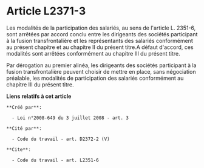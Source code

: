 # Article L2371-3

Les modalités de la participation des salariés, au sens de l'article L. 2351-6, sont arrêtées par accord conclu entre les
dirigeants des sociétés participant à la fusion transfrontalière et les représentants des salariés conformément au présent
chapitre et au chapitre II du présent titre.A défaut d'accord, ces modalités sont arrêtées conformément au chapitre III du
présent titre. 

Par dérogation au premier alinéa, les dirigeants des sociétés participant à la fusion transfrontalière peuvent choisir de
mettre en place, sans négociation préalable, les modalités de participation des salariés conformément au chapitre III du
présent titre.

**Liens relatifs à cet article**

	**Créé par**:

	  - Loi n°2008-649 du 3 juillet 2008 - art. 3

	**Cité par**:

	  - Code du travail - art. D2372-2 (V)

	**Cite**:

	  - Code du travail - art. L2351-6
